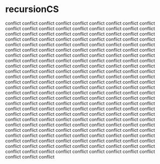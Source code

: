 # recursionCS

conflict
conflict
conflict
conflict
conflict
conflict
conflict
conflict
conflict
conflict
conflict
conflict
conflict
conflict
conflict
conflict
conflict
conflict
conflict
conflict
conflict
conflict
conflict
conflict
conflict
conflict
conflict
conflict
conflict
conflict
conflict
conflict
conflict
conflict
conflict
conflict
conflict
conflict
conflict
conflict
conflict
conflict
conflict
conflict
conflict
conflict
conflict
conflict
conflict
conflict
conflict
conflict
conflict
conflict
conflict
conflict
conflict
conflict
conflict
conflict
conflict
conflict
conflict
conflict
conflict
conflict
conflict
conflict
conflict
conflict
conflict
conflict
conflict
conflict
conflict
conflict
conflict
conflict
conflict
conflict
conflict
conflict
conflict
conflict
conflict
conflict
conflict
conflict
conflict
conflict
conflict
conflict
conflict
conflict
conflict
conflict
conflict
conflict
conflict
conflict
conflict
conflict
conflict
conflict
conflict
conflict
conflict
conflict
conflict
conflict
conflict
conflict
conflict
conflict
conflict
conflict
conflict
conflict
conflict
conflict
conflict
conflict
conflict
conflict
conflict
conflict
conflict
conflict
conflict
conflict
conflict
conflict
conflict
conflict
conflict
conflict
conflict
conflict
conflict
conflict
conflict
conflict
conflict
conflict
conflict
conflict
conflict
conflict
conflict
conflict
conflict
conflict
conflict
conflict
conflict
conflict
conflict
conflict
conflict
conflict
conflict
conflict
conflict
conflict
conflict
conflict
conflict
conflict
conflict
conflict
conflict
conflict
conflict
conflict
conflict
conflict
conflict
conflict
conflict
conflict
conflict
conflict
conflict
conflict
conflict
conflict
conflict
conflict
conflict
conflict
conflict
conflict
conflict
conflict
conflict
conflict
conflict
conflict
conflict
conflict
conflict
conflict
conflict
conflict
conflict
conflict
conflict
conflict
conflict
conflict
conflict
conflict
conflict
conflict
conflict
conflict
conflict
conflict
conflict
conflict
conflict
conflict
conflict
conflict
conflict
conflict
conflict
conflict
